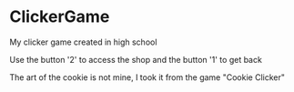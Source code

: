 # ClickerGame
My clicker game created in high school

Use the button '2' to access the shop and the button '1' to get back

The art of the cookie is not mine, I took it from the game "Cookie Clicker"
